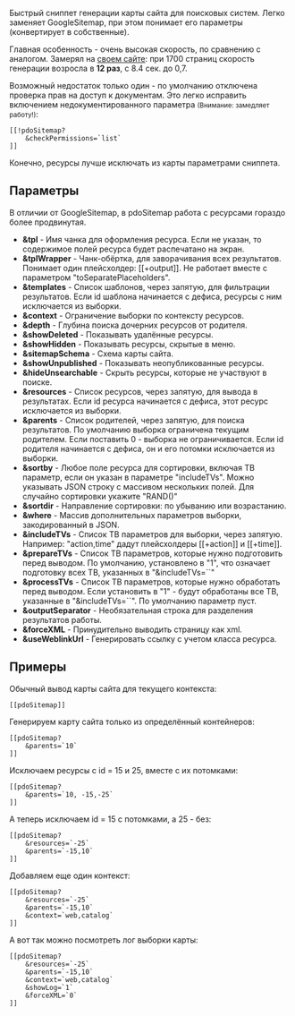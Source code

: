 Быстрый сниппет генерации карты сайта для поисковых систем. Легко заменяет GoogleSitemap, при этом понимает его параметры (конвертирует в собственные).

Главная особенность - очень высокая скорость, по сравнению с аналогом. Замерял на <a href="/sitemap.xml">своем сайте</a>: при 1700 страниц скорость генерации возросла в **12 раз**, с 8.4 сек. до 0,7.

Возможный недостаток только один - по умолчанию отключена проверка прав на доступ к документам. Это легко исправить включением недокументированного параметра <small>(Внимание: замедляет работу!)</small>:
```
[[!pdoSitemap?
	&checkPermissions=`list`
]]
```

Конечно, ресурсы лучше исключать из карты параметрами сниппета.

## Параметры
В отличии от GoogleSitemap, в pdoSitemap работа с ресурсами гораздо более продвинутая.


* **&tpl** - Имя чанка для оформления ресурса. Если не указан, то содержимое полей ресурса будет распечатано на экран.
* **&tplWrapper** - Чанк-обёртка, для заворачивания всех результатов. Понимает один плейсхолдер: [[+output]]. Не работает вместе с параметром "toSeparatePlaceholders".
* **&templates** - Список шаблонов, через запятую, для фильтрации результатов. Если id шаблона начинается с дефиса, ресурсы с ним исключается из выборки.
* **&context** - Ограничение выборки по контексту ресурсов.
* **&depth** - Глубина поиска дочерних ресурсов от родителя.
* **&showDeleted** - Показывать удалённые ресурсы.
* **&showHidden** - Показывать ресурсы, скрытые в меню.
* **&sitemapSchema** - Схема карты сайта.
* **&showUnpublished** - Показывать неопубликованные ресурсы.
* **&hideUnsearchable** - Скрыть ресурсы, которые не участвуют в поиске.
* **&resources** - Список ресурсов, через запятую, для вывода в результатах. Если id ресурса начинается с дефиса, этот ресурс исключается из выборки.
* **&parents** - Список родителей, через запятую, для поиска результатов. По умолчанию выборка ограничена текущим родителем. Если поставить 0 - выборка не ограничивается. Если id родителя начинается с дефиса, он и его потомки исключается из выборки.
* **&sortby** - Любое поле ресурса для сортировки, включая ТВ параметр, если он указан в параметре "includeTVs". Можно указывать JSON строку с массивом нескольких полей. Для случайно сортировки укажите "RAND()"
* **&sortdir** - Направление сортировки: по убыванию или возрастанию.
* **&where** - Массив дополнительных параметров выборки, закодированный в JSON.
* **&includeTVs** - Список ТВ параметров для выборки, через запятую. Например: "action,time" дадут плейсхолдеры [[+action]] и [[+time]].
* **&prepareTVs** - Список ТВ параметров, которые нужно подготовить перед выводом. По умолчанию, установлено в "1", что означает подготовку всех ТВ, указанных в "&includeTVs=``"
* **&processTVs** - Список ТВ параметров, которые нужно обработать перед выводом. Если установить в "1" - будут обработаны все ТВ, указанные в "&includeTVs=``". По умолчанию параметр пуст.
* **&outputSeparator** - Необязательная строка для разделения результатов работы.
* **&forceXML** - Принудительно выводить страницу как xml.
* **&useWeblinkUrl** - Генерировать ссылку с учетом класса ресурса.


## Примеры
Обычный вывод карты сайта для текущего контекста:
```
[[pdoSitemap]]
```

Генерируем карту сайта только из определённый контейнеров:
```
[[pdoSitemap?
	&parents=`10`
]]
```

Исключаем ресурсы с id = 15 и 25, вместе с их потомками:
```
[[pdoSitemap?
	&parents=`10, -15,-25`
]]
```

А теперь исключаем id = 15 с потомками, а 25 - без:
```
[[pdoSitemap?
	&resources=`-25`
	&parents=`-15,10`
]]
```

Добавляем еще один контекст:
```
[[pdoSitemap?
	&resources=`-25`
	&parents=`-15,10`
	&context=`web,catalog`
]]
```

А вот так можно посмотреть лог выборки карты:
```
[[pdoSitemap?
	&resources=`-25`
	&parents=`-15,10`
	&context=`web,catalog`
	&showLog=`1`
	&forceXML=`0`
]]
```